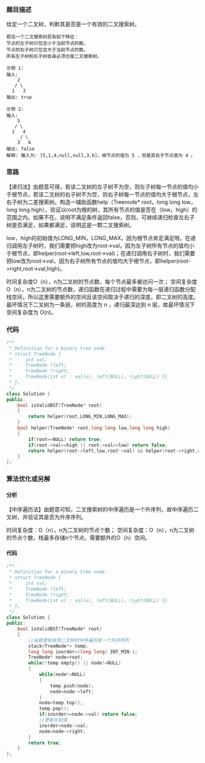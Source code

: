 ### 题目描述

给定一个二叉树，判断其是否是一个有效的二叉搜索树。


	假设一个二叉搜索树具有如下特征：
	节点的左子树只包含小于当前节点的数。
	节点的右子树只包含大于当前节点的数。
	所有左子树和右子树自身必须也是二叉搜索树。

```
示例 1:
输入:
    2
   / \
  1   3
输出: true
```

```
示例 2:
输入:
    5
   / \
  1   4
     / \
    3   6
输出: false
解释: 输入为: [5,1,4,null,null,3,6]。根节点的值为 5 ，但是其右子节点值为 4 。
```

### 思路

【递归法】由题意可得，若该二叉树的左子树不为空，则左子树每一节点的值均小于根节点，若该二叉树的右子树不为空，则右子树每一节点的值均大于根节点，左右子树为二差搜索树。构造一辅助函数help（Treenode* root，long long low，long long high），验证以root为根的树，其所有节点的值是否在（low，high）的范围之内。如果不在，说明不满足条件返回false，否则，可继续递归检查左右子树是否满足，如果都满足，说明这是一颗二叉搜索树。

low，high的初始值为LONG_MIN，LONG_MAX，因为根节点肯定满足呀。在递归调用左子树时，我们需要把high改为root->val，因为左子树所有节点的值均小于根节点，即helper(root->left,low,root->val)；在递归调用右子树时，我们需要把low改为root->val，因为右子树所有节点的值均大于根节点，即helper(root->right,root->val,high)。

时间复杂度O（n），n为二叉树的节点数，每个节点最多被访问一次；
空间复杂度O（n），n为二叉树的节点数，递归函数在递归过程中需要为每一层递归函数分配栈空间，所以这里需要额外的空间且该空间取决于递归的深度，即二叉树的高度。最坏情况下二叉树为一条链，树的高度为 n ，递归最深达到 n 层，故最坏情况下空间复杂度为 O(n)。

### 代码

```c++
/**
 * Definition for a binary tree node.
 * struct TreeNode {
 *     int val;
 *     TreeNode *left;
 *     TreeNode *right;
 *     TreeNode(int x) : val(x), left(NULL), right(NULL) {}
 * };
 */
class Solution {
public:
    bool isValidBST(TreeNode* root) 
    {
        return helper(root,LONG_MIN,LONG_MAX);
    }
    bool helper(TreeNode* root,long long low,long long high)
    {
        if(root==NULL) return true;
        if(root->val>=high || root->val<=low) return false;
        return helper(root->left,low,root->val) && helper(root->right,root->val,high);
    }
};
```

### 算法优化或另解

#### 分析

【中序遍历法】由题意可知，二叉搜索树的中序遍历是一个升序列，故中序遍历二叉树，并验证其是否为升序序列。

时间复杂度：O（n），n为二叉树的节点个数；
空间复杂度：O（n），n为二叉树的节点个数，栈最多存储n个节点，需要额外的O（n）空间。

#### 代码

```c++
/**
 * Definition for a binary tree node.
 * struct TreeNode {
 *     int val;
 *     TreeNode *left;
 *     TreeNode *right;
 *     TreeNode(int x) : val(x), left(NULL), right(NULL) {}
 * };
 */
class Solution {
public:
    bool isValidBST(TreeNode* root) 
    {
        //由题意知有效二叉树的中序遍历是一个升序序列
        stack<TreeNode*> temp;
        long long inorder=(long long) INT_MIN-1;
        TreeNode* node=root;
        while(!temp.empty() || node!=NULL)
        {
            while(node!=NULL)
            {
                temp.push(node);
                node=node->left;
            }
            node=temp.top();
            temp.pop();
            if(inorder>=node->val) return false;
            //更新比较值
            inorder=node->val;
            node=node->right; 
        }
        return true;
    }
};
```

